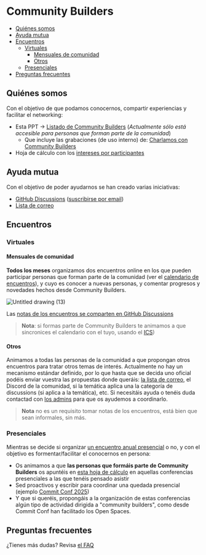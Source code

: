 # Community Builders

<!-- START doctoc generated TOC please keep comment here to allow auto update -->
<!-- DON'T EDIT THIS SECTION, INSTEAD RE-RUN doctoc TO UPDATE -->

- [Quiénes somos](#quienes-somos)
- [Ayuda mutua](#ayuda-mutua)
- [Encuentros](#encuentros)
  - [Virtuales](#virtuales)
    - [Mensuales de comunidad](#mensuales-de-comunidad)
    - [Otros](#otros)
  - [Presenciales](#presenciales)
- [Preguntas frecuentes](#preguntas-frecuentes)

<!-- END doctoc generated TOC please keep comment here to allow auto update -->

## Quiénes somos

Con el objetivo de que podamos conocernos, compartir experiencias y facilitar el networking: 
* Esta PPT -> [Listado de Community Builders](https://docs.google.com/presentation/d/1ResYtqrRDQIEJwsloYyW5NH1FRQJIwSqAJeuplY3bno/edit?usp=sharing) (*Actualmente sólo está accesible para personas que forman parte de la comunidad*)
  * Que incluye las grabaciones (de uso interno) de: [Charlamos con Community Builders](https://github.com/ComBuildersES/charlamos-con-community-builders)
* Hoja de cálculo con los [intereses por participantes](https://docs.google.com/spreadsheets/d/1iruVhaa6c_ZOShmJqpJ2gpNRVowOuCjlmOWKks1kR7I/edit?gid=0#gid=0)

## Ayuda mutua

Con el objetivo de poder ayudarnos se han creado varias iniciativas:
* [GitHub Discussions](https://github.com/orgs/ComBuildersES/discussions) ([suscribirse por email](https://github.com/orgs/ComBuildersES/discussions/1))
* [Lista de correo](https://groups.google.com/u/0/g/community-builders-es) 

## Encuentros

### Virtuales

#### Mensuales de comunidad

**Todos los meses** organizamos dos encuentros online en los que pueden participar personas que forman parte de la comunidad (ver el [calendario de encuentros](https://calendar.google.com/calendar/u/0/embed?src=f2f7ea80a4574348bf203e13678878ddbf8e5677b8e04f05b28e870745aa8b12@group.calendar.google.com&ctz=Europe/Madrid)), y cuyo es conocer a nuevas personas, y comentar progresos y novedades hechos desde Community Builders. 

![Untitled drawing (13)](https://github.com/user-attachments/assets/0d72bc4f-8ec5-4525-beb7-e51ec51ed3be)

Las [notas de los encuentros se comparten en GitHub Discussions](https://github.com/orgs/ComBuildersES/discussions/categories/notas-de-encuentros)

> **Nota**: si formas parte de Community Builders te animamos a que sincronices el calendario con el tuyo, usando el [ICS](https://calendar.google.com/calendar/ical/f2f7ea80a4574348bf203e13678878ddbf8e5677b8e04f05b28e870745aa8b12%40group.calendar.google.com/public/basic.ics))

#### Otros

Animamos a todas las personas de la comunidad a que propongan otros encuentros para tratar otros temas de interés. Actualmente no hay un mecanismo estándar definido, por lo que hasta que se decida uno oficial podéis enviar vuestra las propuestas donde queráis: [la lista de correo](https://groups.google.com/g/community-builders-es), el Discord de la comunidad, si la temática aplica una la categoría de discussions (si aplica a la temática), etc. Si necesitáis ayuda o tenéis duda contactad con [los admins](https://github.com/ComBuildersES/community-builders/blob/main/FAQ.md#qui%C3%A9nes-administran-community-builders) para que os ayudemos a coordinarlo.

> **Nota** no es un requisito tomar notas de los encuentros, está bien que sean informales, sin más.

### Presenciales

Mientras se decide si organizar [un encuentro anual presencial](https://github.com/orgs/ComBuildersES/discussions/19) o no, y con el objetivo es formentar/facilitar el conocernos en persona: 

* Os animamos a que **las personas que formáis parte de Community Builders** os apuntéis en [esta hoja de cálculo](https://docs.google.com/spreadsheets/d/1yRwi7wFx4InTBstBeMAiWReQD13FhgwurbR6oJF9AUs/edit?usp=sharing) en aquellas conferencias presenciales a las que tenéis pensado asistir
* Sed proactivos y escribir para coordinar una quedada presencial (ejemplo [Commit Conf 2025](https://groups.google.com/u/1/g/community-builders-es/c/bnIXPOFqm58))
* Y que si queréis, propongáis a la organización de estas conferencias algún tipo de actividad dirigida a "community builders", como desde Commit Conf han facilitado los Open Spaces.

## Preguntas frecuentes

¿Tienes más dudas? Revisa [el FAQ](https://github.com/ComBuildersES/community/blob/main/FAQ.md)
